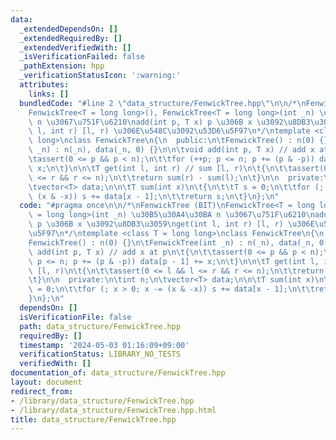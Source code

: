 ```yaml
---
data:
  _extendedDependsOn: []
  _extendedRequiredBy: []
  _extendedVerifiedWith: []
  _isVerificationFailed: false
  _pathExtension: hpp
  _verificationStatusIcon: ':warning:'
  attributes:
    links: []
  bundledCode: "#line 2 \"data_structure/FenwickTree.hpp\"\n\n/*\nFenwickTree (BIT)\n\
    FenwickTree<T = long long>(), FenwickTree<T = long long>(int _n) \u30B5\u30A4\u30BA\
    \ n \u3067\u751F\u6210\nadd(int p, T x) p \u306B x \u3092\u8DB3\u3059\nget(int\
    \ l, int r) [l, r) \u306E\u548C\u3092\u53D6\u5F97\n*/\ntemplate <class T = long\
    \ long>\nclass FenwickTree\n{\n  public:\n\tFenwickTree() : n(0) {}\n\tFenwickTree(int\
    \ _n) : n(_n), data(_n, 0) {}\n\n\tvoid add(int p, T x) // add x at p\n\t{\n\t\
    \tassert(0 <= p && p < n);\n\t\tfor (++p; p <= n; p += (p & -p)) data[p - 1] +=\
    \ x;\n\t}\n\n\tT get(int l, int r) // sum [l, r)\n\t{\n\t\tassert(0 <= l && l\
    \ <= r && r <= n);\n\t\treturn sum(r) - sum(l);\n\t}\n\n  private:\n\tint n;\n\
    \tvector<T> data;\n\n\tT sum(int x)\n\t{\n\t\tT s = 0;\n\t\tfor (; x > 0; x -=\
    \ (x & -x)) s += data[x - 1];\n\t\treturn s;\n\t}\n};\n"
  code: "#pragma once\n\n/*\nFenwickTree (BIT)\nFenwickTree<T = long long>(), FenwickTree<T\
    \ = long long>(int _n) \u30B5\u30A4\u30BA n \u3067\u751F\u6210\nadd(int p, T x)\
    \ p \u306B x \u3092\u8DB3\u3059\nget(int l, int r) [l, r) \u306E\u548C\u3092\u53D6\
    \u5F97\n*/\ntemplate <class T = long long>\nclass FenwickTree\n{\n  public:\n\t\
    FenwickTree() : n(0) {}\n\tFenwickTree(int _n) : n(_n), data(_n, 0) {}\n\n\tvoid\
    \ add(int p, T x) // add x at p\n\t{\n\t\tassert(0 <= p && p < n);\n\t\tfor (++p;\
    \ p <= n; p += (p & -p)) data[p - 1] += x;\n\t}\n\n\tT get(int l, int r) // sum\
    \ [l, r)\n\t{\n\t\tassert(0 <= l && l <= r && r <= n);\n\t\treturn sum(r) - sum(l);\n\
    \t}\n\n  private:\n\tint n;\n\tvector<T> data;\n\n\tT sum(int x)\n\t{\n\t\tT s\
    \ = 0;\n\t\tfor (; x > 0; x -= (x & -x)) s += data[x - 1];\n\t\treturn s;\n\t\
    }\n};\n"
  dependsOn: []
  isVerificationFile: false
  path: data_structure/FenwickTree.hpp
  requiredBy: []
  timestamp: '2024-05-03 01:16:09+09:00'
  verificationStatus: LIBRARY_NO_TESTS
  verifiedWith: []
documentation_of: data_structure/FenwickTree.hpp
layout: document
redirect_from:
- /library/data_structure/FenwickTree.hpp
- /library/data_structure/FenwickTree.hpp.html
title: data_structure/FenwickTree.hpp
---
```

